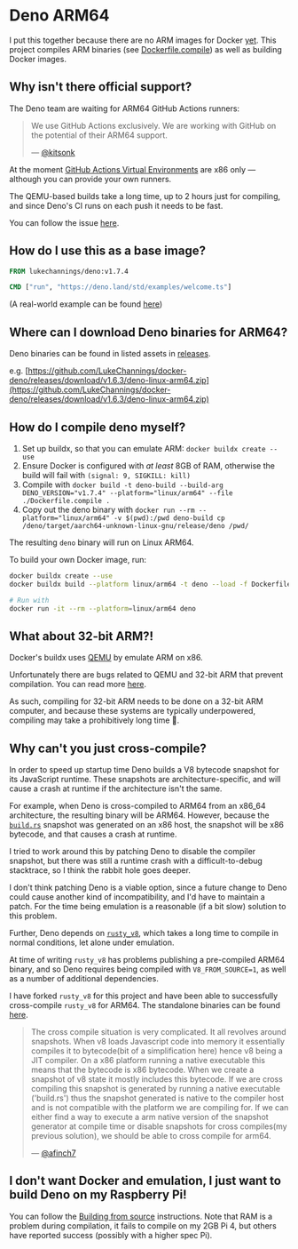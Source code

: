 # Deno ARM64

I put this together because there are no ARM images for Docker [yet](https://github.com/denoland/deno/issues/1846#issuecomment-725165778).
This project compiles ARM binaries (see [Dockerfile.compile](Dockerfile.compile)) as well as building Docker images.

## Why isn't there official support?

The Deno team are waiting for ARM64 GitHub Actions runners:

> We use GitHub Actions exclusively. We are working with GitHub on the potential of their ARM64 support.
> 
> &mdash; [@kitsonk](https://github.com/denoland/deno/issues/1846#issuecomment-725209062)

At the moment [GitHub Actions Virtual Environments](https://github.com/actions/virtual-environments) are x86 only &mdash; although you can provide your own runners.

The QEMU-based builds take a long time, up to 2 hours just for compiling, and since Deno's CI runs on each push it needs to be fast.

You can follow the issue [here](https://github.com/denoland/deno/issues/1846).

## How do I use this as a base image?

```Dockerfile
FROM lukechannings/deno:v1.7.4

CMD ["run", "https://deno.land/std/examples/welcome.ts"]
```

(A real-world example can be found [here](https://github.com/LukeChannings/moviematch/blob/main/Dockerfile))

## Where can I download Deno binaries for ARM64?

Deno binaries can be found in listed assets in [releases](https://github.com/LukeChannings/docker-deno/releases).

e.g. [https://github.com/LukeChannings/docker-deno/releases/download/v1.6.3/deno-linux-arm64.zip](https://github.com/LukeChannings/docker-deno/releases/download/v1.6.3/deno-linux-arm64.zip)

## How do I compile deno myself?

1. Set up buildx, so that you can emulate ARM: `docker buildx create --use`
2. Ensure Docker is configured with *at least* 8GB of RAM, otherwise the build will fail with `(signal: 9, SIGKILL: kill)`
3. Compile with `docker build -t deno-build --build-arg DENO_VERSION="v1.7.4" --platform="linux/arm64" --file ./Dockerfile.compile .`
4. Copy out the deno binary with `docker run --rm --platform="linux/arm64" -v $(pwd):/pwd deno-build cp /deno/target/aarch64-unknown-linux-gnu/release/deno /pwd/`

The resulting `deno` binary will run on Linux ARM64.

To build your own Docker image, run:

```bash
docker buildx create --use
docker buildx build --platform linux/arm64 -t deno --load -f Dockerfile.standalone .

# Run with
docker run -it --rm --platform=linux/arm64 deno
```

## What about 32-bit ARM?!

Docker's buildx uses [QEMU](https://en.wikipedia.org/wiki/QEMU) by emulate ARM on x86.

Unfortunately there are bugs related to QEMU and 32-bit ARM that prevent compilation. 
You can read more [here](https://bugs.launchpad.net/qemu/+bug/1805913).

As such, compiling for 32-bit ARM needs to be done on a 32-bit ARM computer,
and because these systems are typically underpowered,
compiling may take a prohibitively long time 😬.

## Why can't you just cross-compile?

In order to speed up startup time Deno builds a V8 bytecode snapshot for its JavaScript runtime.
These snapshots are architecture-specific, and will cause a crash at runtime if the architecture isn't the same.

For example, when Deno is cross-compiled to ARM64 from an x86_64 architecture, the resulting binary will be ARM64.
However, because the [`build.rs`](https://github.com/denoland/deno/blob/master/cli/build.rs#L52) snapshot was generated on an x86 host, the snapshot will be x86 bytecode, and that causes a crash at runtime.

I tried to work around this by patching Deno to disable the compiler snapshot, but there was still a runtime crash with a difficult-to-debug stacktrace, so I think the rabbit hole goes deeper.

I don't think patching Deno is a viable option, since a future change to Deno could cause another kind of incompatibility, and I'd have to maintain a patch. For the time being emulation is a reasonable (if a bit slow) solution to this problem.

Further, Deno depends on [`rusty_v8`](https://github.com/denoland/rusty_v8), which takes a long time to compile in normal conditions, let alone under emulation.

At time of writing `rusty_v8` has problems publishing a pre-compiled ARM64 binary, and so Deno requires being compiled with `V8_FROM_SOURCE=1`, as well as a number of additional dependencies.

I have forked `rusty_v8` for this project and have been able to successfully cross-compile `rusty_v8` for ARM64. The standalone binaries can be found [here](https://github.com/lukechannings/rusty_v8/releases).


> The cross compile situation is very complicated. It all revolves around snapshots. When v8 loads Javascript code into memory it essentially compiles it to bytecode(bit of a simplification here) hence v8 being a JIT compiler. On a x86 platform running a native executable this means that the bytecode is x86 bytecode. When we create a snapshot of v8 state it mostly includes this bytecode. If we are cross compiling this snapshot is generated by running a native executable ('build.rs') thus the snapshot generated is native to the compiler host and is not compatible with the platform we are compiling for. If we can either find a way to execute a arm native version of the snapshot generator at compile time or disable snapshots for cross compiles(my previous solution), we should be able to cross compile for arm64.
> 
> &mdash; [@afinch7](https://github.com/denoland/deno/issues/4862#issuecomment-711110480)

## I don't want Docker and emulation, I just want to build Deno on my Raspberry Pi!

You can follow the [Building from source](https://deno.land/manual@v1.7.4/contributing/building_from_source) instructions.
Note that RAM is a problem during compilation, it fails to compile on my 2GB Pi 4, but others have reported success (possibly with a higher spec Pi).
